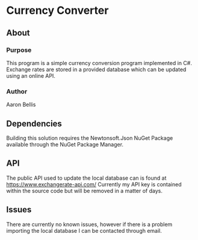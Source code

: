 # Currency Converter

## About

### Purpose
This program is a simple currency conversion program implemented in C#. Exchange rates are stored in a provided database which can be updated using an online API. 

### Author
Aaron Bellis

## Dependencies 
Building this solution requires the Newtonsoft.Json NuGet Package available through the NuGet Package Manager.

## API
The public API used to update the local database can is found at https://www.exchangerate-api.com/ Currently my API key is contained within the source code but will be removed in a matter of days.

## Issues
There are currently no known issues, however if there is a problem importing the local database I can be contacted through email.